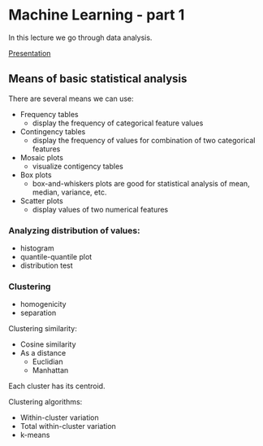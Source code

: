 # Machine Learning - part 1
In this lecture we go through data analysis.

[Presentation]()

## Means of basic statistical analysis
There are several means we can use:
 - Frequency tables
   - display the frequency of categorical feature values
 - Contingency tables
   - display the frequency of values for combination of two categorical features
 - Mosaic plots
   - visualize contigency tables
 - Box plots
   - box-and-whiskers plots are good for statistical analysis of mean, median, variance, etc.
 - Scatter plots
   - display values of two numerical features

### Analyzing distribution of values:
 - histogram
 - quantile-quantile plot
 - distribution test
 
### Clustering
 - homogenicity
 - separation

Clustering similarity:
 - Cosine similarity
 - As a distance
   - Euclidian
   - Manhattan

Each cluster has its centroid.

Clustering algorithms:
 - Within-cluster variation
 - Total within-cluster variation
 - k-means
